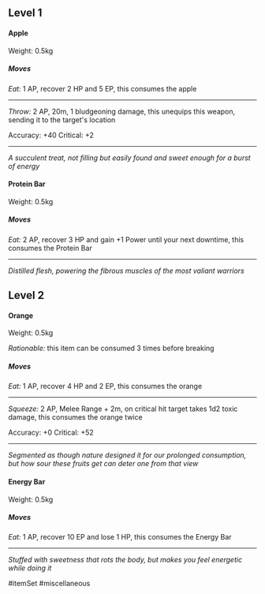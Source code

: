 ## Level 1

#### Apple

Weight: 0.5kg
##### Moves

*Eat:* 1 AP, recover 2 HP and 5 EP, this consumes the apple

---

*Throw:* 2 AP, 20m, 1 bludgeoning damage, this unequips this weapon, sending it to the target's location

Accuracy: +40
Critical: +2

---
*A succulent treat, not filling but easily found and sweet enough for a burst of energy*

#### Protein Bar

Weight: 0.5kg
##### Moves

*Eat:* 2 AP, recover 3 HP and gain +1 Power until your next downtime, this consumes the Protein Bar

---
*Distilled flesh, powering the fibrous muscles of the most valiant warriors*

## Level 2

#### Orange

Weight: 0.5kg

*Rationable:* this item can be consumed 3 times before breaking
##### Moves

*Eat:* 1 AP, recover 4 HP and 2 EP, this consumes the orange

---

*Squeeze:* 2 AP, Melee Range + 2m, on critical hit target takes 1d2 toxic damage, this consumes the orange twice

Accuracy: +0
Critical: +52

---
*Segmented as though nature designed it for our prolonged consumption, but how sour these fruits get can deter one from that view*

#### Energy Bar

Weight: 0.5kg
##### Moves

*Eat:* 1 AP, recover 10 EP and lose 1 HP, this consumes the Energy Bar

---
*Stuffed with sweetness that rots the body, but makes you feel energetic while doing it*

#itemSet #miscellaneous